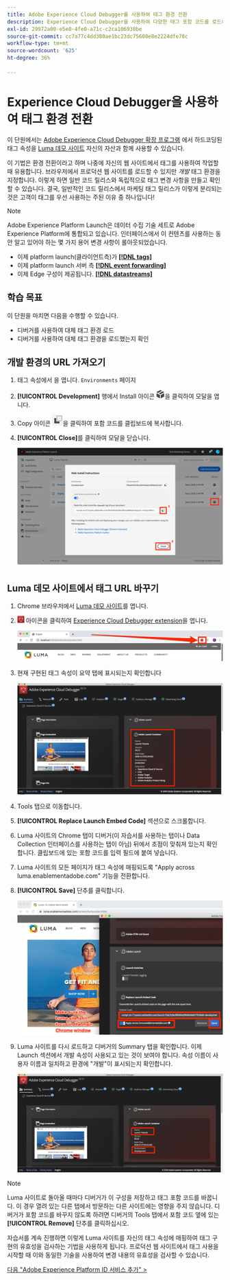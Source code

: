 ```yaml
---
title: Adobe Experience Cloud Debugger를 사용하여 태그 환경 전환
description: Experience Cloud Debugger을 사용하여 다양한 태그 포함 코드를 로드하는 방법을 알아봅니다. 이 단원은 웹 사이트에서 Experience Cloud 구현 자습서의 일부입니다.
exl-id: 29972a00-e5e0-4fe0-a71c-c2ca106938be
source-git-commit: cc7a77c4dd380ae1bc23dc75608e8e2224dfe78c
workflow-type: tm+mt
source-wordcount: '625'
ht-degree: 36%

---
```


# Experience Cloud Debugger을 사용하여 태그 환경 전환

이 단원에서는 [Adobe Experience Cloud Debugger 확장 프로그램](https://chrome.google.com/webstore/detail/adobe-experience-cloud-de/ocdmogmohccmeicdhlhhgepeaijenapj) 에서 하드코딩된 태그 속성을 [Luma 데모 사이트](https://luma.enablementadobe.com/content/luma/us/en.html) 자신의 자산과 함께 사용할 수 있습니다.

이 기법은 환경 전환이라고 하며 나중에 자신의 웹 사이트에서 태그를 사용하여 작업할 때 유용합니다. 브라우저에서 프로덕션 웹 사이트를 로드할 수 있지만 *개발* 태그 환경을 지정합니다. 이렇게 하면 일반 코드 릴리스와 독립적으로 태그 변경 사항을 만들고 확인할 수 있습니다.  결국, 일반적인 코드 릴리스에서 마케팅 태그 릴리스가 이렇게 분리되는 것은 고객이 태그를 우선 사용하는 주된 이유 중 하나입니다!

>[!NOTE]
>
>Adobe Experience Platform Launch은 데이터 수집 기술 세트로 Adobe Experience Platform에 통합되고 있습니다. 인터페이스에서 이 컨텐츠를 사용하는 동안 알고 있어야 하는 몇 가지 용어 변경 사항이 롤아웃되었습니다.
>
> * 이제 platform launch(클라이언트측)가 **[[!DNL tags]](https://experienceleague.adobe.com/docs/experience-platform/tags/home.html)**
> * 이제 platform launch 서버 측 **[[!DNL event forwarding]](https://experienceleague.adobe.com/docs/experience-platform/tags/event-forwarding/overview.html)**
> * 이제 Edge 구성이 제공됩니다. **[[!DNL datastreams]](https://experienceleague.adobe.com/docs/experience-platform/edge/fundamentals/datastreams.html)**


## 학습 목표

이 단원을 마치면 다음을 수행할 수 있습니다.

* 디버거를 사용하여 대체 태그 환경 로드
* 디버거를 사용하여 대체 태그 환경을 로드했는지 확인

## 개발 환경의 URL 가져오기

1. 태그 속성에서 을 엽니다. `Environments` 페이지

1. **[!UICONTROL Development]** 행에서 Install 아이콘 ![Install 아이콘](images/launch-installIcon.png)을 클릭하여 모달을 엽니다.

1. Copy 아이콘 ![Copy 아이콘](images/launch-copyIcon.png)을 클릭하여 포함 코드를 클립보드에 복사합니다.

1. **[!UICONTROL Close]**&#x200B;를 클릭하여 모달을 닫습니다.

   ![Install 아이콘](images/launch-copyInstallCode.png)

## Luma 데모 사이트에서 태그 URL 바꾸기

1. Chrome 브라우저에서 [Luma 데모 사이트](https://luma.enablementadobe.com/content/luma/us/en.html)를 엽니다.

1. ![Debugger 아이콘](images/icon-debugger.png) 아이콘을 클릭하여 [Experience Cloud Debugger extension](https://chrome.google.com/webstore/detail/adobe-experience-cloud-de/ocdmogmohccmeicdhlhhgepeaijenapj)을 엽니다.

   ![Debugger 아이콘 클릭](images/switchEnvironments-openDebugger.png)

1. 현재 구현된 태그 속성이 요약 탭에 표시되는지 확인합니다

   ![디버거에 표시된 태그 환경](images/switchEnvironments-debuggerOnWeRetail-prod.png)

1. Tools 탭으로 이동합니다.
1. **[!UICONTROL Replace Launch Embed Code]** 섹션으로 스크롤합니다.
1. Luma 사이트의 Chrome 탭이 디버거(이 자습서를 사용하는 탭이나 Data Collection 인터페이스를 사용하는 탭이 아님) 뒤에서 초점이 맞춰져 있는지 확인합니다.  클립보드에 있는 포함 코드를 입력 필드에 붙여 넣습니다.
1. Luma 사이트의 모든 페이지가 태그 속성에 매핑되도록 &quot;Apply across luma.enablementadobe.com&quot; 기능을 전환합니다.
1. **[!UICONTROL Save]** 단추를 클릭합니다.

   ![디버거에 표시된 태그 환경](images/switchEnvironments-debugger-save.png)

1. Luma 사이트를 다시 로드하고 디버거의 Summary 탭을 확인합니다. 이제 Launch 섹션에서 개발 속성이 사용되고 있는 것이 보여야 합니다. 속성 이름이 사용자 이름과 일치하고 환경에 &quot;개발&quot;이 표시되는지 확인합니다.

   ![디버거에 표시된 태그 환경](images/switchEnvironments-debuggerOnWeRetail.png)

>[!NOTE]
>
>Luma 사이트로 돌아올 때마다 디버거가 이 구성을 저장하고 태그 포함 코드를 바꿉니다. 이 경우 열려 있는 다른 탭에서 방문하는 다른 사이트에는 영향을 주지 않습니다. 디버거가 포함 코드를 바꾸지 않도록 하려면 디버거의 Tools 탭에서 포함 코드 옆에 있는 **[!UICONTROL Remove]** 단추를 클릭하십시오.

자습서를 계속 진행하면 이렇게 Luma 사이트를 자신의 태그 속성에 매핑하여 태그 구현의 유효성을 검사하는 기법을 사용하게 됩니다. 프로덕션 웹 사이트에서 태그 사용을 시작할 때 이와 동일한 기술을 사용하여 변경 내용의 유효성을 검사할 수 있습니다.

[다음 &quot;Adobe Experience Platform ID 서비스 추가&quot; >](id-service.md)

